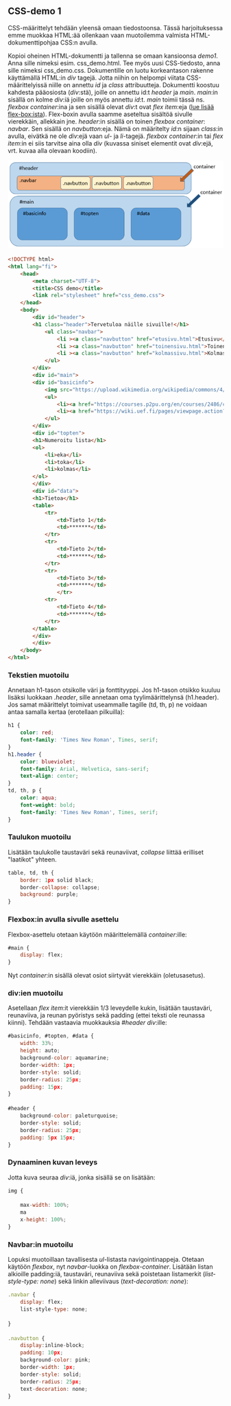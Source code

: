 ## CSS-demo 1

CSS-määrittelyt tehdään yleensä omaan tiedostoonsa. Tässä harjoituksessa emme muokkaa HTML:ää ollenkaan vaan muotoilemma valmista HTML-dokumenttipohjaa CSS:n avulla.

Kopioi oheinen HTML-dokumentti ja tallenna se omaan kansioonsa *demo1*. Anna sille nimeksi esim. css_demo.html. Tee myös uusi CSS-tiedosto, anna sille nimeksi css_demo.css. Dokumentille on luotu korkeantason rakenne käyttämällä HTML:in *div* tagejä. Jotta niihin on helpompi viitata CSS-määrittelyissä niille on annettu *id* ja *class* attribuutteja. Dokumentti koostuu kahdesta pääosiosta (*div*:stä), joille on annettu id:t *header* ja *main*. *main*:in sisällä on kolme *div*:iä joille on myös annettu *id*:t. *main* toimii tässä ns. *flexbox container*:ina ja sen sisällä olevat *div*:t ovat *flex item*:eja ([lue lisää flex-box:ista](https://css-tricks.com/snippets/css/a-guide-to-flexbox/)). Flex-boxin avulla saamme aseteltua sisältöä sivulle vierekkäin, allekkain jne. *header*:in sisällä on toinen *flexbox container*: *navbar*. Sen sisällä on *navbutton*:eja. Nämä on määritelty *id*:n sijaan *class*:in avulla, eivätkä ne ole *div*:ejä vaan *ul*- ja *li*-tagejä. *flexbox container*:in tai *flex item*:in ei siis tarvitse aina olla *div* (kuvassa siniset elementit ovat *div*:ejä, vrt. kuvaa alla olevaan koodiin).

![sivuston rakenne](./img/demo1_rakenne_nuolet.PNG)

```html
<!DOCTYPE html>
<html lang="fi">
    <head>
        <meta charset="UTF-8">
        <title>CSS demo</title>
        <link rel="stylesheet" href="css_demo.css">
    </head>
    <body>
        <div id="header">
        <h1 class="header">Tervetuloa näille sivuille!</h1>
            <ul class="navbar">
                <li ><a class="navbutton" href="etusivu.html">Etusivu</a></li>
                <li ><a class="navbutton" href="toinensivu.html">Toinen sivu</a></li>
                <li ><a class="navbutton" href="kolmassivu.html">Kolmas sivu</a></li>
            </ul>
        </div>
        <div id="main">
        <div id="basicinfo">
            <img src="https://upload.wikimedia.org/wikipedia/commons/4/4d/Open_Content_A_Practical_Guide_to_Using_Creative_Commons_Licences_web-29.png" alt="cc-lisenssit">
            <ul>
                <li><a href="https://courses.p2pu.org/en/courses/2486/content/5078/">Lue lisää CC-lisenssoinnista</a></li>
                <li><a href="https://wiki.uef.fi/pages/viewpage.action?pageId=15008150">Lisää tietoa tekijänoikeuksista</a></li>
            </ul>
        </div>
        <div id="topten">
        <h1>Numeroitu lista</h1>
        <ol>
            <li>eka</li>
            <li>toka</li>
            <li>kolmas</li>
        </ol>
        </div>
        <div id="data">
        <h1>Tietoa</h1>
        <table>
            <tr>
                <td>Tieto 1</td>
                <td>*******</td>
            </tr>
            <tr>
                <td>Tieto 2</td>
                <td>*******</td>
            </tr>
            <tr>
                <td>Tieto 3</td>
                <td>*******</td>
                </tr>
            <tr>
                <td>Tieto 4</td>
                <td>*******</td>
            </tr>
        </table>
        </div>
        </div>
    </body>
</html>
```

### Tekstien muotoilu

Annetaan h1-tason otsikolle väri ja fonttityyppi. Jos h1-tason otsikko kuuluu lisäksi luokkaan *.header*, sille annetaan oma tyylimäärittelynsä (h1.header).
Jos samat määrittelyt toimivat useammalle tagille (td, th, p) ne voidaan antaa samalla kertaa (erotellaan pilkuilla):

```css
h1 {
    color: red;
    font-family: 'Times New Roman', Times, serif;
}
h1.header {
    color: blueviolet;
    font-family: Arial, Helvetica, sans-serif;
    text-align: center;
}
td, th, p {
    color: aqua;
    font-weight: bold;
    font-family: 'Times New Roman', Times, serif;
}
```

### Taulukon muotoilu

Lisätään taulukolle taustaväri sekä reunaviivat, *collapse* liittää erilliset "laatikot" yhteen.

```js
table, td, th {
    border: 1px solid black;
    border-collapse: collapse;
    background: purple;
}
```

### Flexbox:in avulla sivulle asettelu

Flexbox-asettelu otetaan käytöön määrittelemällä *container*:ille:

```js
#main {
    display: flex;
}
```

Nyt *container*:in sisällä olevat osiot siirtyvät vierekkäin (oletusasetus).

### div:ien muotoilu

Asetellaan *flex item*:it vierekkäin 1/3 leveydelle kukin, lisätään taustaväri, reunaviiva, ja reunan pyöristys sekä padding (ettei teksti ole reunassa kiinni). Tehdään vastaavia muokkauksia *#header div*:ille:

```js
#basicinfo, #topten, #data {
    width: 33%;
    height: auto;
    background-color: aquamarine;
    border-width: 1px;
    border-style: solid;
    border-radius: 25px;
    padding: 15px;
}

#header {
    background-color: paleturquoise;
    border-style: solid;
    border-radius: 25px;
    padding: 5px 15px;
}

```

### Dynaaminen kuvan leveys

Jotta kuva seuraa *div*:iä, jonka sisällä se on lisätään:

```js
img {

    max-width: 100%;
    ma
    x-height: 100%;
}
```

### Navbar:in muotoilu

Lopuksi muotoillaan tavallisesta *ul*-listasta navigointinappeja. Otetaan käytöön *flexbox*, nyt *navbar*-luokka on *flexbox-container*. Lisätään listan alkioille padding:iä, taustaväri, reunaviiva sekä poistetaan listamerkit (*list-style-type: none*) sekä linkin alleviivaus (*text-decoration: none*):

```js
.navbar {
    display: flex;
    list-style-type: none;

}

.navbutton {
    display:inline-block;
    padding: 10px;
    background-color: pink;
    border-width: 1px;
    border-style: solid;
    border-radius: 25px;
    text-decoration: none;
}
```